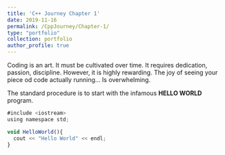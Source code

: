 ```yaml
---
title: 'C++ Journey Chapter 1'
date: 2019-11-16
permalink: /CppJourney/Chapter-1/
type: "portfolio"
collection: portfolio  
author_profile: true
---
```


Coding is an art.
It must be cultivated over time.
It requires dedication, passion, discipline.
However, it is highly rewarding.
The joy of seeing your piece od code actually running... Is overwhelming.

The standard procedure is to start with the infamous **HELLO WORLD** program.

```javascript
#include <iostream>
using namespace std;

void HelloWorld(){
  cout << "Hello World" << endl;
}
```
